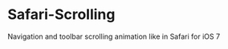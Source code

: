 Safari-Scrolling
================

Navigation and toolbar scrolling animation like in Safari for iOS 7
